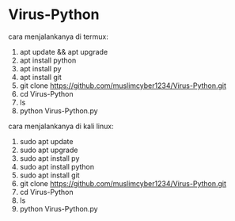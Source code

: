 # Virus-Python

cara menjalankanya di termux:

1. apt update && apt upgrade
2. apt install python
3. apt install py
4. apt install git
5. git clone https://github.com/muslimcyber1234/Virus-Python.git
6. cd Virus-Python
7. ls
8. python Virus-Python.py


cara menjalankanya di kali linux:

1. sudo apt update
2. sudo apt upgrade
3. sudo apt install py
4. sudo apt install python
5. sudo apt install git 
6. git clone https://github.com/muslimcyber1234/Virus-Python.git
7. cd Virus-Python
8. ls
9. python Virus-Python.py
